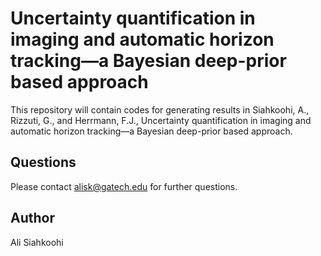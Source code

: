 # Uncertainty quantification in imaging and automatic horizon tracking—a Bayesian deep-prior based approach

This repository will contain codes for generating results in Siahkoohi, A., Rizzuti, G., and Herrmann, F.J., Uncertainty quantification in imaging and automatic horizon tracking—a Bayesian deep-prior based approach.


## Questions

Please contact alisk@gatech.edu for further questions.


## Author

Ali Siahkoohi

